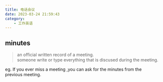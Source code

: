 ```yaml
---
title: 电话会议
date: 2023-03-24 21:59:43
category:
    - 工作英语
---
```

## minutes
> an official written record of a meeting.   
> someone write or type everything that is discused during the meeting.

eg. If you ever miss a meeting ,you can ask for the minutes from the previous meeting.

